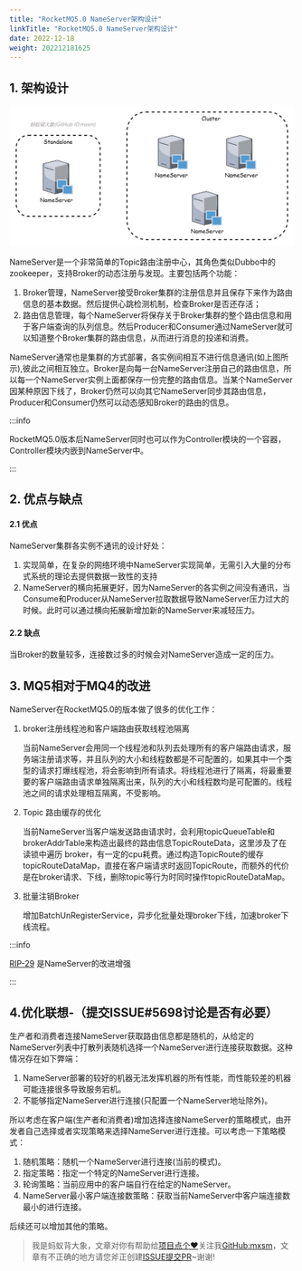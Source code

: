 ```yaml
---
title: "RocketMQ5.0 NameServer架构设计"
linkTitle: "RocketMQ5.0 NameServer架构设计"
date: 2022-12-18
weight: 202212181625
---
```


## 1. 架构设计

![NameServer-architecture](https://raw.githubusercontent.com/mxsm/picture/main/rocketmq5/nameserver/NameServer-architecture.png)

NameServer是一个非常简单的Topic路由注册中心，其角色类似Dubbo中的zookeeper，支持Broker的动态注册与发现。主要包括两个功能：

1. Broker管理，NameServer接受Broker集群的注册信息并且保存下来作为路由信息的基本数据。然后提供心跳检测机制，检查Broker是否还存活；
2. 路由信息管理，每个NameServer将保存关于Broker集群的整个路由信息和用于客户端查询的队列信息。然后Producer和Consumer通过NameServer就可以知道整个Broker集群的路由信息，从而进行消息的投递和消费。

NameServer通常也是集群的方式部署，各实例间相互不进行信息通讯(如上图所示),彼此之间相互独立。Broker是向每一台NameServer注册自己的路由信息，所以每一个NameServer实例上面都保存一份完整的路由信息。当某个NameServer因某种原因下线了，Broker仍然可以向其它NameServer同步其路由信息，Producer和Consumer仍然可以动态感知Broker的路由的信息。

:::info

RocketMQ5.0版本后NameServer同时也可以作为Controller模块的一个容器，Controller模块内嵌到NameServer中。

::: 


## 2. 优点与缺点

#### 2.1 优点

NameServer集群各实例不通讯的设计好处：

1. 实现简单，在复杂的网络环境中NameServer实现简单，无需引入大量的分布式系统的理论去提供数据一致性的支持
2. NameServer的横向拓展更好，因为NameServer的各实例之间没有通讯，当Consume和Producer从NameServer拉取数据导致NameServer压力过大的时候。此时可以通过横向拓展新增加新的NameServer来减轻压力。

#### 2.2 缺点

当Broker的数量较多，连接数过多的时候会对NameServer造成一定的压力。

## 3. MQ5相对于MQ4的改进

NameServer在RocketMQ5.0的版本做了很多的优化工作：

1. broker注册线程池和客户端路由获取线程池隔离

   当前NameServer会用同一个线程池和队列去处理所有的客户端路由请求，服务端注册请求等，并且队列的大小和线程数都是不可配置的，如果其中一个类型的请求打爆线程池，将会影响到所有请求。将线程池进行了隔离，将最重要要的客户端路由请求单独隔离出来，队列的大小和线程数均是可配置的。线程池之间的请求处理相互隔离，不受影响。

2. Topic 路由缓存的优化

   当前NameServer当客户端发送路由请求时，会利用topicQueueTable和brokerAddrTable来构造出最终的路由信息TopicRouteData，这里涉及了在读锁中遍历 broker，有一定的cpu耗费。通过构造TopicRoute的缓存topicRouteDataMap，直接在客户端请求时返回TopicRoute，而额外的代价是在broker请求、下线，删除topic等行为时同时操作topicRouteDataMap。

3. 批量注销Broker

   增加BatchUnRegisterService，异步化批量处理broker下线，加速broker下线流程。

:::info

[RIP-29](https://github.com/apache/rocketmq/wiki/RIP-29-Optimize-RocketMQ-NameServer) 是NameServer的改进增强

:::

## 4.优化联想-（提交ISSUE#5698讨论是否有必要）

生产者和消费者连接NameServer获取路由信息都是随机的，从给定的NameServer列表中打散列表随机选择一个NameServer进行连接获取数据。这种情况存在如下弊端：

1. NameServer部署的较好的机器无法发挥机器的所有性能，而性能较差的机器可能连接很多导致服务宕机。
2. 不能够指定NameServer进行连接(只配置一个NameServer地址除外)。

所以考虑在客户端(生产者和消费者)增加选择连接NameServer的策略模式，由开发者自己选择或者实现策略来选择NameServer进行连接。可以考虑一下策略模式：

1. 随机策略：随机一个NameServer进行连接(当前的模式)。
2. 指定策略：指定一个特定的NameServer进行连接。
3. 轮询策略：当前应用中的客户端自行在给定的NameServer。
4. NameServer最小客户端连接数策略：获取当前NameServer中客户端连接数最小的进行连接。

后续还可以增加其他的策略。

> 我是蚂蚁背大象，文章对你有帮助给[项目点个❤](https://github.com/mxsm/mxsm-website)关注我[GitHub:mxsm](https://github.com/mxsm)，文章有不正确的地方请您斧正创建[ISSUE提交PR](https://github.com/mxsm/mxsm-website/issues)~谢谢!